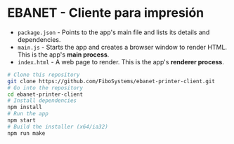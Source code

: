 # EBANET - Cliente para impresión

- `package.json` - Points to the app's main file and lists its details and dependencies.
- `main.js` - Starts the app and creates a browser window to render HTML. This is the app's **main process**.
- `index.html` - A web page to render. This is the app's **renderer process**.


```bash
# Clone this repository
git clone https://github.com/FiboSystems/ebanet-printer-client.git
# Go into the repository
cd ebanet-printer-client
# Install dependencies
npm install
# Run the app
npm start
# Build the installer (x64/ia32)
npm run make

